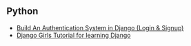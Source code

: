 ## Python

* [Build An Authentication System in Django (Login & Signup)](https://www.teachmebro.com/tutorial/django/)
* [Django Girls Tutorial for learning Django](https://tutorial.djangogirls.org/en/)
